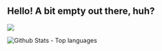 ## Hello! A bit empty out there, huh?

![](https://komarev.com/ghpvc/?username=proudCobolWriter)


<img src="https://github-readme-stats.vercel.app/api/top-langs?username=proudCobolWriter&show_icons=true&layout=compact&bg_color=60,151C26,0D1117" alt="Github Stats - Top languages"/>
